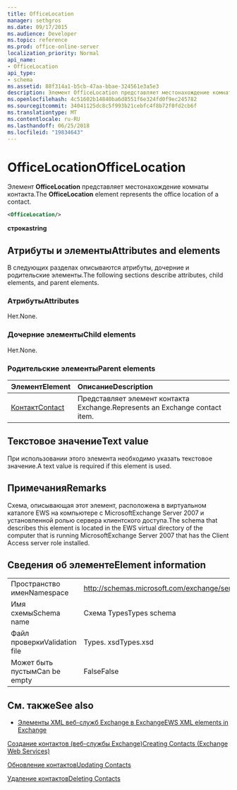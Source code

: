 ```yaml
---
title: OfficeLocation
manager: sethgros
ms.date: 09/17/2015
ms.audience: Developer
ms.topic: reference
ms.prod: office-online-server
localization_priority: Normal
api_name:
- OfficeLocation
api_type:
- schema
ms.assetid: 88f314a1-b5cb-47aa-bbae-324561e3a5e3
description: Элемент OfficeLocation представляет местонахождение комнаты контакта.
ms.openlocfilehash: 4c51602b14840ba6d8551f6e324fd0f9ec245782
ms.sourcegitcommit: 34041125dc8c5f993b21cebfc4f8b72f0fd2cb6f
ms.translationtype: MT
ms.contentlocale: ru-RU
ms.lasthandoff: 06/25/2018
ms.locfileid: "19834643"
---
```

# <a name="officelocation"></a><span data-ttu-id="4b386-103">OfficeLocation</span><span class="sxs-lookup"><span data-stu-id="4b386-103">OfficeLocation</span></span>

<span data-ttu-id="4b386-104">Элемент **OfficeLocation** представляет местонахождение комнаты контакта.</span><span class="sxs-lookup"><span data-stu-id="4b386-104">The **OfficeLocation** element represents the office location of a contact.</span></span> 
  
```xml
<OfficeLocation/>
```

 <span data-ttu-id="4b386-105">**строка**</span><span class="sxs-lookup"><span data-stu-id="4b386-105">**string**</span></span>
## <a name="attributes-and-elements"></a><span data-ttu-id="4b386-106">Атрибуты и элементы</span><span class="sxs-lookup"><span data-stu-id="4b386-106">Attributes and elements</span></span>

<span data-ttu-id="4b386-107">В следующих разделах описываются атрибуты, дочерние и родительские элементы.</span><span class="sxs-lookup"><span data-stu-id="4b386-107">The following sections describe attributes, child elements, and parent elements.</span></span>
  
### <a name="attributes"></a><span data-ttu-id="4b386-108">Атрибуты</span><span class="sxs-lookup"><span data-stu-id="4b386-108">Attributes</span></span>

<span data-ttu-id="4b386-109">Нет.</span><span class="sxs-lookup"><span data-stu-id="4b386-109">None.</span></span>
  
### <a name="child-elements"></a><span data-ttu-id="4b386-110">Дочерние элементы</span><span class="sxs-lookup"><span data-stu-id="4b386-110">Child elements</span></span>

<span data-ttu-id="4b386-111">Нет.</span><span class="sxs-lookup"><span data-stu-id="4b386-111">None.</span></span>
  
### <a name="parent-elements"></a><span data-ttu-id="4b386-112">Родительские элементы</span><span class="sxs-lookup"><span data-stu-id="4b386-112">Parent elements</span></span>

|<span data-ttu-id="4b386-113">**Элемент**</span><span class="sxs-lookup"><span data-stu-id="4b386-113">**Element**</span></span>|<span data-ttu-id="4b386-114">**Описание**</span><span class="sxs-lookup"><span data-stu-id="4b386-114">**Description**</span></span>|
|:-----|:-----|
|[<span data-ttu-id="4b386-115">Контакт</span><span class="sxs-lookup"><span data-stu-id="4b386-115">Contact</span></span>](contact.md) <br/> |<span data-ttu-id="4b386-116">Представляет элемент контакта Exchange.</span><span class="sxs-lookup"><span data-stu-id="4b386-116">Represents an Exchange contact item.</span></span>  <br/> |
   
## <a name="text-value"></a><span data-ttu-id="4b386-117">Текстовое значение</span><span class="sxs-lookup"><span data-stu-id="4b386-117">Text value</span></span>

<span data-ttu-id="4b386-118">При использовании этого элемента необходимо указать текстовое значение.</span><span class="sxs-lookup"><span data-stu-id="4b386-118">A text value is required if this element is used.</span></span>
  
## <a name="remarks"></a><span data-ttu-id="4b386-119">Примечания</span><span class="sxs-lookup"><span data-stu-id="4b386-119">Remarks</span></span>

<span data-ttu-id="4b386-120">Схема, описывающая этот элемент, расположена в виртуальном каталоге EWS на компьютере с MicrosoftExchange Server 2007 и установленной ролью сервера клиентского доступа.</span><span class="sxs-lookup"><span data-stu-id="4b386-120">The schema that describes this element is located in the EWS virtual directory of the computer that is running MicrosoftExchange Server 2007 that has the Client Access server role installed.</span></span>
  
## <a name="element-information"></a><span data-ttu-id="4b386-121">Сведения об элементе</span><span class="sxs-lookup"><span data-stu-id="4b386-121">Element information</span></span>

|||
|:-----|:-----|
|<span data-ttu-id="4b386-122">Пространство имен</span><span class="sxs-lookup"><span data-stu-id="4b386-122">Namespace</span></span>  <br/> |http://schemas.microsoft.com/exchange/services/2006/types  <br/> |
|<span data-ttu-id="4b386-123">Имя схемы</span><span class="sxs-lookup"><span data-stu-id="4b386-123">Schema name</span></span>  <br/> |<span data-ttu-id="4b386-124">Схема Types</span><span class="sxs-lookup"><span data-stu-id="4b386-124">Types schema</span></span>  <br/> |
|<span data-ttu-id="4b386-125">Файл проверки</span><span class="sxs-lookup"><span data-stu-id="4b386-125">Validation file</span></span>  <br/> |<span data-ttu-id="4b386-126">Types. xsd</span><span class="sxs-lookup"><span data-stu-id="4b386-126">Types.xsd</span></span>  <br/> |
|<span data-ttu-id="4b386-127">Может быть пустым</span><span class="sxs-lookup"><span data-stu-id="4b386-127">Can be empty</span></span>  <br/> |<span data-ttu-id="4b386-128">False</span><span class="sxs-lookup"><span data-stu-id="4b386-128">False</span></span>  <br/> |
   
## <a name="see-also"></a><span data-ttu-id="4b386-129">См. также</span><span class="sxs-lookup"><span data-stu-id="4b386-129">See also</span></span>



- [<span data-ttu-id="4b386-130">Элементы XML веб-служб Exchange в Exchange</span><span class="sxs-lookup"><span data-stu-id="4b386-130">EWS XML elements in Exchange</span></span>](ews-xml-elements-in-exchange.md)


[<span data-ttu-id="4b386-131">Создание контактов (веб-службы Exchange)</span><span class="sxs-lookup"><span data-stu-id="4b386-131">Creating Contacts (Exchange Web Services)</span></span>](http://msdn.microsoft.com/library/4845917e-70d1-481c-bbd7-011ec6571789%28Office.15%29.aspx)
  
[<span data-ttu-id="4b386-132">Обновление контактов</span><span class="sxs-lookup"><span data-stu-id="4b386-132">Updating Contacts</span></span>](http://msdn.microsoft.com/library/9a865953-b94a-4229-b632-2dee433314be%28Office.15%29.aspx)
  
[<span data-ttu-id="4b386-133">Удаление контактов</span><span class="sxs-lookup"><span data-stu-id="4b386-133">Deleting Contacts</span></span>](http://msdn.microsoft.com/library/fcc3dc84-cd3e-455e-a1a7-ae6921c9b588%28Office.15%29.aspx)

